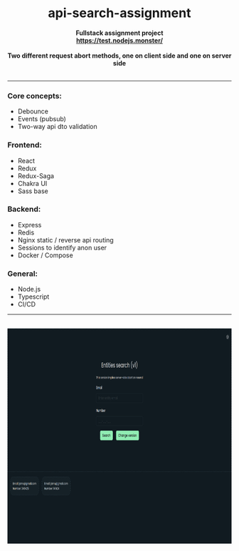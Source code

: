 <div align="center"><h1>api-search-assignment</h1></div>

<div align="center"><b>Fullstack assignment project</b></div>
<div align="center"><b><a href="https://test.nodejs.monster/">https://test.nodejs.monster/</a></b></div>

<br />

<div align="center"><b>Two different request abort methods, one on client side and one on server side</b></div>

<br />

---

### Core concepts:

- Debounce
- Events (pubsub)
- Two-way api dto validation

### Frontend:

- React
- Redux
- Redux-Saga
- Chakra UI
- Sass base

### Backend:

- Express
- Redis
- Nginx static / reverse api routing
- Sessions to identify anon user
- Docker / Compose

### General:

- Node.js
- Typescript
- CI/CD


---

<br />

<div align="center"><img src="https://github.com/SanariSan/api-search-assignment/blob/master/assets/1.png?raw=true" width="859" height="483"></div>

